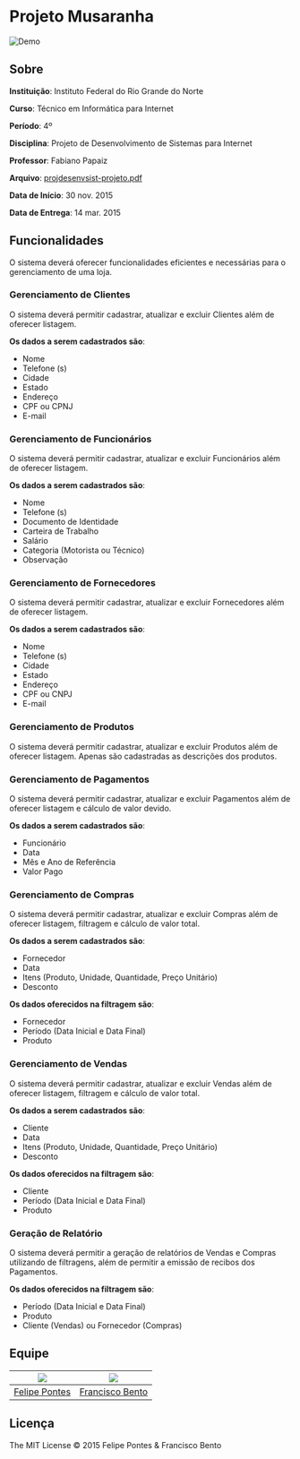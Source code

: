 # Projeto Musaranha

![Demo](https://66.media.tumblr.com/1d5a5abb9128d8f36059cb5688eb405a/tumblr_o7oxxdCkHq1vnlnoto1_r1_1280.png)

## Sobre

**Instituição**: Instituto Federal do Rio Grande do Norte

**Curso**: Técnico em Informática para Internet

**Período**: 4º

**Disciplina**: Projeto de Desenvolvimento de Sistemas para Internet

**Professor**: Fabiano Papaiz

**Arquivo**: [projdesenvsist-projeto.pdf](https://www.dropbox.com/s/zpq4rg86oohkc3f/Descri%C3%A7%C3%A3o%20do%20Projeto.pdf?dl=0)

**Data de Início**: 30 nov. 2015

**Data de Entrega**: 14 mar. 2015

## Funcionalidades

O sistema deverá oferecer funcionalidades eficientes e necessárias para o gerenciamento de uma loja.

### Gerenciamento de Clientes
O sistema deverá permitir cadastrar, atualizar e excluir Clientes além de oferecer listagem. 

**Os dados a serem cadastrados são**:

- Nome
- Telefone (s)
- Cidade
- Estado
- Endereço
- CPF ou CPNJ
- E-mail

### Gerenciamento de Funcionários
O sistema deverá permitir cadastrar, atualizar e excluir Funcionários além de oferecer listagem. 

**Os dados a serem cadastrados são**:

- Nome
- Telefone (s)
- Documento de Identidade
- Carteira de Trabalho
- Salário
- Categoria (Motorista ou Técnico)
- Observação

### Gerenciamento de Fornecedores
O sistema deverá permitir cadastrar, atualizar e excluir Fornecedores além de oferecer listagem. 

**Os dados a serem cadastrados são**:

- Nome
- Telefone (s)
- Cidade
- Estado
- Endereço
- CPF ou CNPJ
- E-mail

### Gerenciamento de Produtos
O sistema deverá permitir cadastrar, atualizar e excluir Produtos além de oferecer listagem. Apenas são cadastradas as descrições dos produtos.

### Gerenciamento de Pagamentos
O sistema deverá permitir cadastrar, atualizar e excluir Pagamentos além de oferecer listagem e cálculo de valor devido. 

**Os dados a serem cadastrados são**:

- Funcionário
- Data
- Mês e Ano de Referência
- Valor Pago

### Gerenciamento de Compras
O sistema deverá permitir cadastrar, atualizar e excluir Compras além de oferecer listagem, filtragem e cálculo de valor total. 

**Os dados a serem cadastrados são**:

- Fornecedor
- Data
- Itens (Produto, Unidade, Quantidade, Preço Unitário)
- Desconto

**Os dados oferecidos na filtragem são**:

- Fornecedor
- Período (Data Inicial e Data Final)
- Produto

### Gerenciamento de Vendas
O sistema deverá permitir cadastrar, atualizar e excluir Vendas além de oferecer listagem, filtragem e cálculo de valor total.

**Os dados a serem cadastrados são**:

- Cliente
- Data
- Itens (Produto, Unidade, Quantidade, Preço Unitário)
- Desconto

**Os dados oferecidos na filtragem são**:

- Cliente
- Período (Data Inicial e Data Final)
- Produto

### Geração de Relatório
O sistema deverá permitir a geração de relatórios de Vendas e Compras utilizando de filtragens, além de permitir a emissão de recibos dos Pagamentos. 

**Os dados oferecidos na filtragem são**:

- Período (Data Inicial e Data Final)
- Produto
- Cliente (Vendas) ou Fornecedor (Compras)

## Equipe

| ![](https://avatars0.githubusercontent.com/u/8146112?s=150) | ![](https://avatars2.githubusercontent.com/u/9325152?s=150) |
| ----- | ----- |
| [Felipe Pontes](//github.com/felipemfp) | [Francisco Bento](//github.com/chicobentojr) |


## Licença

The MIT License &copy; 2015 Felipe Pontes & Francisco Bento
